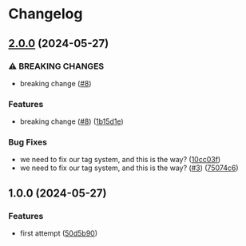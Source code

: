 # Changelog

## [2.0.0](https://github.com/ignaciocaff/release-poc/compare/v1.0.0...v2.0.0) (2024-05-27)


### ⚠ BREAKING CHANGES

* breaking change ([#8](https://github.com/ignaciocaff/release-poc/issues/8))

### Features

* breaking change ([#8](https://github.com/ignaciocaff/release-poc/issues/8)) ([1b15d1e](https://github.com/ignaciocaff/release-poc/commit/1b15d1e33fb60d200c5988c74d812197bb6292d2))


### Bug Fixes

* we need to fix our tag system, and this is the way? ([10cc03f](https://github.com/ignaciocaff/release-poc/commit/10cc03f3bcb506876c4efa98049ff1bc55312151))
* we need to fix our tag system, and this is the way? ([#3](https://github.com/ignaciocaff/release-poc/issues/3)) ([75074c6](https://github.com/ignaciocaff/release-poc/commit/75074c65d90b24c7dbb39df4e89e1e692a68a7d8))

## 1.0.0 (2024-05-27)


### Features

* first attempt ([50d5b90](https://github.com/ignaciocaff/release-poc/commit/50d5b90524538ee30d635f62644a5a3b7e66e2bf))
